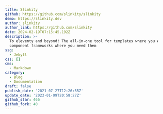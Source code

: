 ```yaml
---
title: Slinkity
github: https://github.com/slinkity/slinkity
demo: https://slinkity.dev
author: slinkity
author_link: https://github.com/slinkity
date: 2024-02-19T07:15:45.192Z
description: >-
  To eleventy and beyond! The all-in-one tool for templates where you want them,
  component frameworks where you need them
ssg:
  - Jekyll
css: []
cms:
  - Markdown
category:
  - Blog
  - Documentation
draft: false
publish_date: '2021-07-27T12:26:55Z'
update_date: '2023-01-09T20:58:27Z'
github_star: 466
github_fork: 40
---
```


